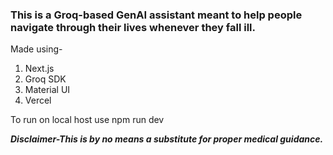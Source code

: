 <h3>This is a Groq-based GenAI assistant meant to help people navigate through their lives whenever they fall ill. </h3>
Made using-
<ol>
<li> Next.js </li>
<li> Groq SDK </li>
<li> Material UI </li>
<li> Vercel </li>
</ol>

To run on local host use npm run dev <br>





<b> <i>  Disclaimer-This is by no means a substitute for proper medical guidance. </i> </b>